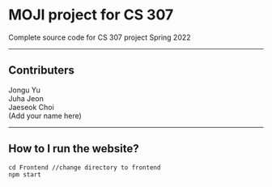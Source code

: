 # MOJI project for CS 307

Complete source code for CS 307 project Spring 2022
***

## Contributers

Jongu Yu<br/>
Juha Jeon<br/>
Jaeseok Choi<br/>
(Add your name here)<br/>
***
## How to I run the website?

```
cd Frontend //change directory to frontend
npm start
```
